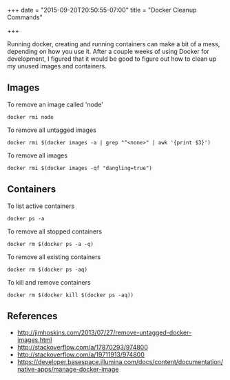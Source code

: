 +++
date = "2015-09-20T20:50:55-07:00"
title = "Docker Cleanup Commands"

+++

Running docker, creating and running containers can make a bit of a mess, depending on how you use it. After a couple weeks of using Docker for development, I figured that it would be good to figure out how to clean up my unused images and containers.

## Images

To remove an image called 'node'

    docker rmi node

To remove all untagged images

    docker rmi $(docker images -a | grep "^<none>" | awk '{print $3}')

To remove all images

    docker rmi $(docker images -qf "dangling=true")

## Containers

To list active containers

    docker ps -a

To remove all stopped containers

    docker rm $(docker ps -a -q)

To remove all existing containers

    docker rm $(docker ps -aq)

To kill and remove containers

    docker rm $(docker kill $(docker ps -aq))

## References

* http://jimhoskins.com/2013/07/27/remove-untagged-docker-images.html
* http://stackoverflow.com/a/17870293/974800
* http://stackoverflow.com/a/19711913/974800
* https://developer.basespace.illumina.com/docs/content/documentation/native-apps/manage-docker-image
